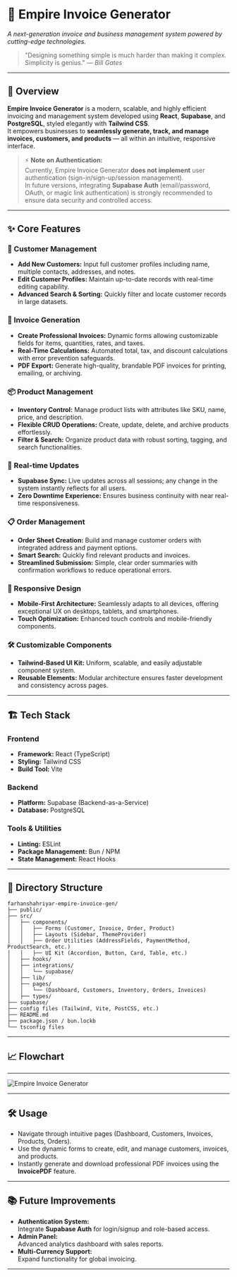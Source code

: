 # 🚀 Empire Invoice Generator  
_A next-generation invoice and business management system powered by cutting-edge technologies._

> "Designing something simple is much harder than making it complex. Simplicity is genius." — *Bill Gates*

---

## 📜 Overview

**Empire Invoice Generator** is a modern, scalable, and highly efficient invoicing and management system developed using **React**, **Supabase**, and **PostgreSQL**, styled elegantly with **Tailwind CSS**.  
It empowers businesses to **seamlessly generate, track, and manage invoices, customers, and products** — all within an intuitive, responsive interface.

> ⚡ **Note on Authentication:**  
> Currently, Empire Invoice Generator **does not implement** user authentication (sign-in/sign-up/session management).  
> In future versions, integrating **Supabase Auth** (email/password, OAuth, or magic link authentication) is strongly recommended to ensure data security and controlled access.

---

## ✨ Core Features

### 📂 Customer Management
- **Add New Customers:** Input full customer profiles including name, multiple contacts, addresses, and notes.
- **Edit Customer Profiles:** Maintain up-to-date records with real-time editing capability.
- **Advanced Search & Sorting:** Quickly filter and locate customer records in large datasets.

### 🧾 Invoice Generation
- **Create Professional Invoices:** Dynamic forms allowing customizable fields for items, quantities, rates, and taxes.
- **Real-Time Calculations:** Automated total, tax, and discount calculations with error prevention safeguards.
- **PDF Export:** Generate high-quality, brandable PDF invoices for printing, emailing, or archiving.

### 📦 Product Management
- **Inventory Control:** Manage product lists with attributes like SKU, name, price, and description.
- **Flexible CRUD Operations:** Create, update, delete, and archive products effortlessly.
- **Filter & Search:** Organize product data with robust sorting, tagging, and search functionalities.

### 🔄 Real-time Updates
- **Supabase Sync:** Live updates across all sessions; any change in the system instantly reflects for all users.
- **Zero Downtime Experience:** Ensures business continuity with near real-time responsiveness.

### 📋 Order Management
- **Order Sheet Creation:** Build and manage customer orders with integrated address and payment options.
- **Smart Search:** Quickly find relevant products and invoices.
- **Streamlined Submission:** Simple, clear order summaries with confirmation workflows to reduce operational errors.

### 📱 Responsive Design
- **Mobile-First Architecture:** Seamlessly adapts to all devices, offering exceptional UX on desktops, tablets, and smartphones.
- **Touch Optimization:** Enhanced touch controls and mobile-friendly components.

### 🛠️ Customizable Components
- **Tailwind-Based UI Kit:** Uniform, scalable, and easily adjustable component system.
- **Reusable Elements:** Modular architecture ensures faster development and consistency across pages.

---

## 🏗️ Tech Stack

### Frontend
- **Framework:** React (TypeScript)
- **Styling:** Tailwind CSS
- **Build Tool:** Vite

### Backend
- **Platform:** Supabase (Backend-as-a-Service)
- **Database:** PostgreSQL

### Tools & Utilities
- **Linting:** ESLint
- **Package Management:** Bun / NPM
- **State Management:** React Hooks

---

## 📁 Directory Structure
```
farhanshahriyar-empire-invoice-gen/
├── public/
├── src/
│   ├── components/
│   │   ├── Forms (Customer, Invoice, Order, Product)
│   │   ├── Layouts (Sidebar, ThemeProvider)
│   │   ├── Order Utilities (AddressFields, PaymentMethod, ProductSearch, etc.)
│   │   ├── UI Kit (Accordion, Button, Card, Table, etc.)
│   ├── hooks/
│   ├── integrations/
│   │   └── supabase/
│   ├── lib/
│   ├── pages/
│   │   └── (Dashboard, Customers, Inventory, Orders, Invoices)
│   ├── types/
├── supabase/
├── config files (Tailwind, Vite, PostCSS, etc.)
├── README.md
├── package.json / bun.lockb
└── tsconfig files
```

---

## 📈 Flowchart

---
![Empire Invoice Generator](https://78d11y9vqc.ufs.sh/f/5z2fDmMWhbJSS1wXrimU3biJQFRyIhTKkczrwpsxtdf7mgOW)

---

## 🛠️ Usage

- Navigate through intuitive pages (Dashboard, Customers, Invoices, Products, Orders).
- Use the dynamic forms to create, edit, and manage customers, invoices, and products.
- Instantly generate and download professional PDF invoices using the **InvoicePDF** feature.

---

## 📚 Future Improvements
- **Authentication System:**  
  Integrate **Supabase Auth** for login/signup and role-based access.
- **Admin Panel:**  
  Advanced analytics dashboard with sales reports.
- **Multi-Currency Support:**  
  Expand functionality for global invoicing.

---
